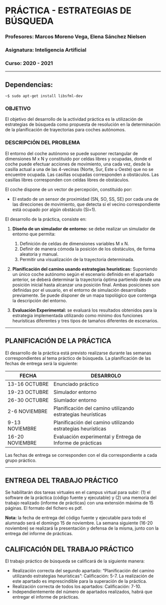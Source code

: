 # PRÁCTICA - ESTRATEGIAS DE BÚSQUEDA
### Profesores: Marcos Moreno Vega, Elena Sánchez Nielsen
### Asignatura: Inteligencia Artificial
### Curso: 2020 - 2021

***

## Dependencias:
 ~~~
 ~$ sudo apt-get install libsfml-dev
 ~~~

###  OBJETIVO

El objetivo del desarrollo de la actividad práctica es la utilización de estrategias de búsqueda como propuesta de resolución en la determinación de la planificación de trayectorias para coches autónomos.

### DESCRIPCIÓN DEL PROBLEMA

El entorno del coche autónomo se puede suponer rectangular de dimensiones M x N y constituido por celdas libres y ocupadas, donde el coche puede efectuar acciones de movimiento, una cada vez, desde la casilla actual a una de las 4-vecinas (Norte, Sur, Este u Oeste) que no se encuentre ocupada. Las casillas ocupadas corresponden a obstáculos. Las casillas libres corresponden con celdas libres de obstáculos.

El coche dispone de un vector de percepción, constituido por:
* El estado de un sensor de proximidad (SN, SO, SS, SE) por cada una de las direcciones de movimiento, que detecta si el vecino correspondiente está ocupado por algún obstáculo (Si=1).
  
El desarrollo de la práctica, consiste en: 

1. **Diseño de un simulador de entorno:** se debe realizar un simulador de entorno que permita:
   1. Definición de celdas de dimensiones variables M x N.
   2. Definir de manera cómoda la posición de los obstáculos, de forma aleatoria y manual.
   3. Permitir una visualización de la trayectoria determinada.
   
2. **Planificación del camino usando estrategias heurísticas:** Suponiendo un único coche autónomo según el escenario definido en el apartado anterior, se deberá determinar la trayectoria óptima partiendo desde una posición inicial hasta alcanzar una posición final. Ambas posiciones son definidas por el usuario, en el entorno de simulación desarrollado previamente. Se puede disponer de un mapa topológico que contenga la descripción del entorno.
   
3. **Evaluación Experimental:** se evaluará los resultados obtenidos para la estrategia
implementada utilizando como mínimo dos funciones heurísticas diferentes y tres tipos de
tamaños diferentes de escenarios.

*** 
## PLANIFICACIÓN DE LA PRÁCTICA
El desarrollo de la práctica está previsto realizarse durante las semanas correspondientes al tema práctico de búsqueda. La planificación de las fechas de entrega será la siguiente:

| FECHA | DESARROLO | 
| -- | -- |
| 13-16 OCTUBRE | Enunciado práctico |
| 19-23 OCTUBRE | Simulador entorno |
| 26-30 OCTUBRE | Siumlador entorno |
| 2-6 NOVIEMBRE | Planificación del camino utilizando estrategias heurísticas |
| 9-13 NOVIEMBRE | Planificación del camino utilizando estrategias heurísticas |
| 16-20 NOVIEMBRE | Evaluación experimental y Entrega de Informe de prácticas |




Las fechas de entrega se corresponden con el día correspondiente a cada grupo práctico.

***

## ENTREGA DEL TRABAJO PRÁCTICO
Se habilitarán dos tareas virtuales en el campus virtual para subir: (1) el software de la práctica (código fuente y ejecutable) y (2) una memoria del trabajo realizado (informe de prácticas) con una extensión máxima de 15 páginas. El formato del fichero es pdf.

**Nota:** la fecha de entrega del código fuente y ejecutable para todo el alumnado será el domingo 15 de
noviembre. La semana siguiente (16-20 noviembre) se realizará la presentación y defensa de la misma,
junto con la entrega del informe de prácticas.

## CALIFICACIÓN DEL TRABAJO PRÁCTICO
El trabajo práctico de búsqueda se calificará de la siguiente manera:

* Realización correcta del segundo apartado: “Planificación del camino utilizando estrategias
heurísticas”: Calificación: 5-7. La realización de este apartado es imprescindible para la
superación de la práctica.
* Realización correcta de todos los apartados: Calificación: 7-10.
* Independientemente del número de apartados realizados, habrá que entregar el informe de prácticas.
